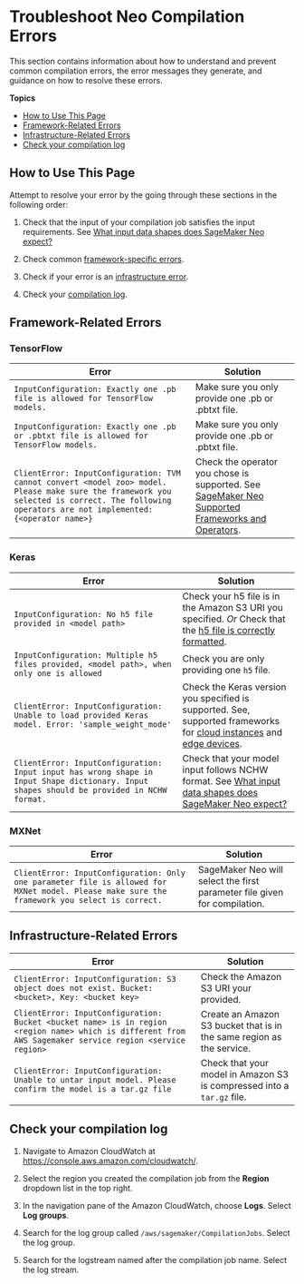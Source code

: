 # Troubleshoot Neo Compilation Errors<a name="neo-troubleshooting-compilation"></a>

This section contains information about how to understand and prevent common compilation errors, the error messages they generate, and guidance on how to resolve these errors\. 

**Topics**
+ [How to Use This Page](#neo-troubleshooting-compilation-how-to-use)
+ [Framework\-Related Errors](#neo-troubleshooting-compilation-framework-related-errors)
+ [Infrastructure\-Related Errors](#neo-troubleshooting-compilation-infrastructure-errors)
+ [Check your compilation log](#neo-troubleshooting-compilation-logs)

## How to Use This Page<a name="neo-troubleshooting-compilation-how-to-use"></a>

Attempt to resolve your error by the going through these sections in the following order:

1. Check that the input of your compilation job satisfies the input requirements\. See [What input data shapes does SageMaker Neo expect?](neo-compilation-preparing-model.md#neo-job-compilation-expected-inputs)

1.  Check common [framework\-specific errors](https://docs.aws.amazon.com/sagemaker/latest/dg/neo-troubleshooting.html#neo-troubleshooting-compilation-framework-related-errors)\. 

1.  Check if your error is an [infrastructure error](https://docs.aws.amazon.com/sagemaker/latest/dg/neo-troubleshooting.html#neo-troubleshooting-compilation-infrastructure-errors)\. 

1. Check your [compilation log](https://docs.aws.amazon.com/sagemaker/latest/dg/neo-troubleshooting.html#neo-troubleshooting-compilation-logs)\.

## Framework\-Related Errors<a name="neo-troubleshooting-compilation-framework-related-errors"></a>

### TensorFlow<a name="neo-troubleshooting-compilation-framework-related-errors-tensorflow"></a>


| Error | Solution | 
| --- | --- | 
|   `InputConfiguration: Exactly one .pb file is allowed for TensorFlow models.`   |  Make sure you only provide one \.pb or \.pbtxt file\.  | 
|  `InputConfiguration: Exactly one .pb or .pbtxt file is allowed for TensorFlow models.`  |  Make sure you only provide one \.pb or \.pbtxt file\.  | 
|   ` ClientError: InputConfiguration: TVM cannot convert <model zoo> model. Please make sure the framework you selected is correct. The following operators are not implemented: {<operator name>} `   |   Check the operator you chose is supported\. See [SageMaker Neo Supported Frameworks and Operators](http://aws.amazon.com/releasenotes/sagemaker-neo-supported-frameworks-and-operators/)\.   | 

### Keras<a name="neo-troubleshooting-compilation-framework-related-errors-keras"></a>


| Error | Solution | 
| --- | --- | 
|   `InputConfiguration: No h5 file provided in <model path>`   |   Check your h5 file is in the Amazon S3 URI you specified\.  *Or* Check that the [h5 file is correctly formatted](https://www.tensorflow.org/guide/keras/save_and_serialize#keras_h5_format)\.   | 
|   `InputConfiguration: Multiple h5 files provided, <model path>, when only one is allowed`   |  Check you are only providing one `h5` file\.  | 
|   `ClientError: InputConfiguration: Unable to load provided Keras model. Error: 'sample_weight_mode'`   |  Check the Keras version you specified is supported\. See, supported frameworks for [cloud instances](https://docs.aws.amazon.com/sagemaker/latest/dg/neo-supported-cloud.html) and [edge devices](https://docs.aws.amazon.com/sagemaker/latest/dg/neo-supported-devices-edge.html)\.   | 
|   `ClientError: InputConfiguration: Input input has wrong shape in Input Shape dictionary. Input shapes should be provided in NCHW format. `   |   Check that your model input follows NCHW format\. See [What input data shapes does SageMaker Neo expect?](https://docs.aws.amazon.com/sagemaker/latest/dg/neo-job-compilation.html#neo-job-compilation-expected-inputs)   | 

### MXNet<a name="neo-troubleshooting-compilation-framework-related-errors-mxnet"></a>


| Error | Solution | 
| --- | --- | 
|   `ClientError: InputConfiguration: Only one parameter file is allowed for MXNet model. Please make sure the framework you select is correct.`   |   SageMaker Neo will select the first parameter file given for compilation\.   | 

## Infrastructure\-Related Errors<a name="neo-troubleshooting-compilation-infrastructure-errors"></a>


| Error | Solution | 
| --- | --- | 
|   `ClientError: InputConfiguration: S3 object does not exist. Bucket: <bucket>, Key: <bucket key>`   |  Check the Amazon S3 URI your provided\.  | 
|   ` ClientError: InputConfiguration: Bucket <bucket name> is in region <region name> which is different from AWS Sagemaker service region <service region> `   |   Create an Amazon S3 bucket that is in the same region as the service\.   | 
|   ` ClientError: InputConfiguration: Unable to untar input model. Please confirm the model is a tar.gz file `   |   Check that your model in Amazon S3 is compressed into a `tar.gz` file\.   | 

## Check your compilation log<a name="neo-troubleshooting-compilation-logs"></a>

1. Navigate to Amazon CloudWatch at [https://console\.aws\.amazon\.com/cloudwatch/](https://console.aws.amazon.com/cloudwatch/)\.

1. Select the region you created the compilation job from the **Region** dropdown list in the top right\.

1. In the navigation pane of the Amazon CloudWatch, choose **Logs**\. Select **Log groups**\.

1. Search for the log group called `/aws/sagemaker/CompilationJobs`\. Select the log group\.

1. Search for the logstream named after the compilation job name\. Select the log stream\.